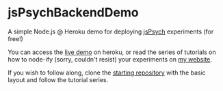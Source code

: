 # jsPsychBackendDemo
A simple Node.js @ Heroku demo for deploying <a href = "https://github.com/jodeleeuw/jsPsych/">jsPsych</a> experiments (for free!)

You can access the <a href = "https://floating-oasis-6903.herokuapp.com" target = "new"> live demo</a> on heroku, or read the series of tutorials on how to node-ify (sorry, couldn't resist) your experiments on <a href = "http://web-psychometrics.com/tutorial1.html" target = "new">my website</a>.

If you wish to follow along, clone the <a href = "https://github.com/Tuuleh/jsPsychBackendStart">starting repository</a> with the basic layout and follow the tutorial series.
